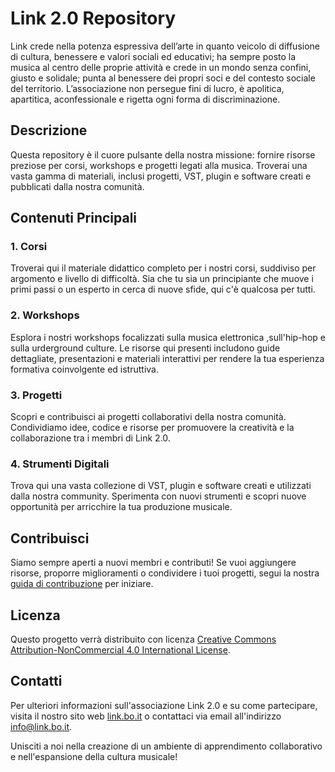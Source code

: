 # Link 2.0 Repository

Link crede nella potenza espressiva dell’arte in quanto veicolo di diffusione di cultura, benessere e valori sociali ed educativi; ha sempre posto la musica al centro delle proprie attività e crede in un mondo senza confini, giusto e solidale; punta al benessere dei propri soci e del contesto sociale del territorio. L’associazione non persegue fini di lucro, è apolitica, apartitica, aconfessionale e rigetta ogni forma di discriminazione.


## Descrizione

Questa repository è il cuore pulsante della nostra missione: fornire risorse preziose per corsi, workshops e progetti legati alla musica. Troverai una vasta gamma di materiali, inclusi progetti, VST, plugin e software creati e pubblicati dalla nostra comunità.

## Contenuti Principali

### 1. Corsi
Troverai qui il materiale didattico completo per i nostri corsi, suddiviso per argomento e livello di difficoltà. Sia che tu sia un principiante che muove i primi passi o un esperto in cerca di nuove sfide, qui c'è qualcosa per tutti.

### 2. Workshops
Esplora i nostri workshops focalizzati sulla musica elettronica ,sull'hip-hop e sulla urderground culture. Le risorse qui presenti includono guide dettagliate, presentazioni e materiali interattivi per rendere la tua esperienza formativa coinvolgente ed istruttiva.

### 3. Progetti
Scopri e contribuisci ai progetti collaborativi della nostra comunità. Condividiamo idee, codice e risorse per promuovere la creatività e la collaborazione tra i membri di Link 2.0.

### 4. Strumenti Digitali
Trova qui una vasta collezione di VST, plugin e software creati e utilizzati dalla nostra community. Sperimenta con nuovi strumenti e scopri nuove opportunità per arricchire la tua produzione musicale.

## Contribuisci

Siamo sempre aperti a nuovi membri e contributi! Se vuoi aggiungere risorse, proporre miglioramenti o condividere i tuoi progetti, segui la nostra [guida di contribuzione](CONTRIBUTING.md) per iniziare.

## Licenza

Questo progetto verrà distribuito con licenza [Creative Commons Attribution-NonCommercial 4.0 International License](LICENSE).

## Contatti

Per ulteriori informazioni sull'associazione Link 2.0 e su come partecipare, visita il nostro sito web [link.bo.it](https://www.link.bo.it) o contattaci via email all'indirizzo [info@link.bo.it](mailto:info@link.bo.it).

Unisciti a noi nella creazione di un ambiente di apprendimento collaborativo e nell'espansione della cultura musicale!
